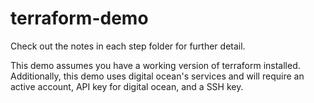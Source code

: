 # terraform-demo
Check out the notes in each step folder for further detail.

This demo assumes you have a working version of terraform installed. Additionally, this demo uses digital ocean's services and will require an active account, API key for digital ocean, and a SSH key.
